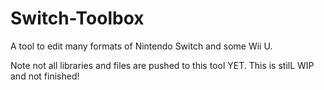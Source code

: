 # Switch-Toolbox
A tool to edit many formats of Nintendo Switch and some Wii U. 

Note not all libraries and files are pushed to this tool YET. This is stilL WIP and not finished!
